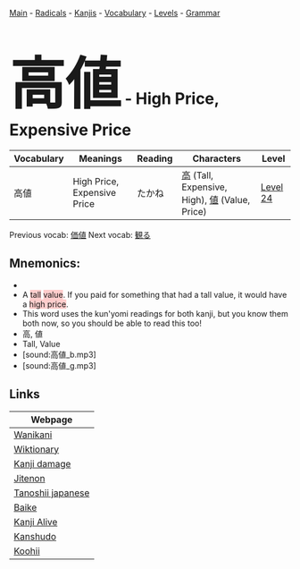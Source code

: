 <style> bigfont {font-size: 100px}</style>
[Main](../README.md) -
[Radicals](../radicals.md) -
[Kanjis](../kanjis.md) -
[Vocabulary](../vocabulary.md) -
[Levels](../levels.md) -
[Grammar](../grammar.md)
# <bigfont> 高値</bigfont> - High Price, Expensive Price 

| Vocabulary | Meanings | Reading | Characters | Level |
| --- | --- | --- | --- | --- |
| 高値 | High Price, Expensive Price | たかね |  [高](../kanjis/高.md) (Tall, Expensive, High), [値](../kanjis/値.md) (Value, Price) | [Level 24](../levels/wk_level24.md) |

Previous vocab: [価値](価値.md) Next vocab: [観る](観る.md) 

## Mnemonics:

* 
* A <span style="background-color:#ffcccb"> tall</span> <span style="background-color:#ffcccb"> value</span>. If you paid for something that had a tall value, it would have a <span style="background-color:#ffcccb"> high price</span>.
* This word uses the kun'yomi readings for both kanji, but you know them both now, so you should be able to read this too!
* 高, 値
* Tall, Value
* [sound:高値_b.mp3]
* [sound:高値_g.mp3]


## Links 

| Webpage |
| --- |
| [Wanikani          ](https://www.wanikani.com/kanji/高値) |
| [Wiktionary        ](https://en.wiktionary.org/wiki/高値) |
| [Kanji damage      ](http://www.kanjidamage.com/kanji/search?utf8=✓&q=高値) |
| [Jitenon           ](https://jitenon.com/kanji/高値) |
| [Tanoshii japanese ](https://www.tanoshiijapanese.com/dictionary/kanji.cfm?k=高値) |
| [Baike             ](https://baike.baidu.com/item/高値) |
| [Kanji Alive       ](https://app.kanjialive.com/高値) |
| [Kanshudo          ](https://www.kanshudo.com/searchmn?q=高値) |
| [Koohii            ](https://kanji.koohii.com/study/kanji/高値) |
